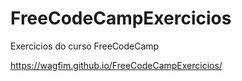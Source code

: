 # FreeCodeCampExercicios
Exercicios do curso FreeCodeCamp


https://wagfim.github.io/FreeCodeCampExercicios/
